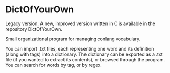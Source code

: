 # DictOfYourOwn
Legacy version. A new, improved version written in C is available in the repository DictOfYourOwn.

Small organizational program for managing conlang vocabulary.

You can import .txt files, each representing one word and its definition (along with tags) into a dictionary. The dictionary can be exported as a .txt file (if you wanted to extract its contents), or browsed through the program. You can search for words by tag, or by regex.
